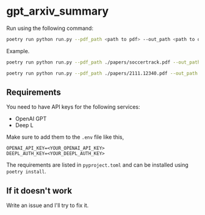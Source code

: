# gpt_arxiv_summary

Run using the following command:

```bash
poetry run python run.py --pdf_path <path to pdf> --out_path <path to output directory>
```

Example.
    
```bash
poetry run python run.py --pdf_path ./papers/soccertrack.pdf --out_path ./outputs
```

```bash
poetry run python run.py --pdf_path ./papers/2111.12340.pdf --out_path ./outputs
```

## Requirements

You need to have API keys for the following services:

* OpenAI GPT
* Deep L

Make sure to add them to the `.env` file like this,

```
OPENAI_API_KEY=<YOUR_OPENAI_API_KEY>
DEEPL_AUTH_KEY=<YOUR_DEEPL_AUTH_KEY>
```

The requirements are listed in `pyproject.toml` and can be installed using `poetry install`.

## If it doesn't work

Write an issue and I'll try to fix it.